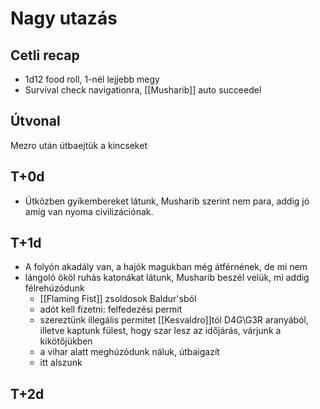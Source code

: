 ---
---
# Nagy utazás
## Cetli recap
- 1d12 food roll, 1-nél lejjebb megy
- Survival check navigationra, [[Musharib]] auto succeedel

## Útvonal
Mezro után útbaejtük a kincseket

## T+0d
- Útközben gyíkembereket látunk, Musharib szerint nem para, addig jó amíg van nyoma civilizációnak.
## T+1d
- A folyón akadály van, a  hajók magukban még átférnének, de mi nem
- lángoló ököl ruhás katonákat látunk, Musharib beszél velük, mi addig félrehúzódunk
	- [[Flaming Fist]] zsoldosok Baldur'sból
	- adót kell fizetni: felfedezési permit
	- szereztünk illegális permitet [[Kesvaldro]]tól D4G\\G3R aranyából, illetve kaptunk fülest, hogy szar lesz az időjárás, várjunk a kikötőjükben
	- a vihar alatt meghúzódunk náluk, útbaigazít
	- itt alszunk

## T+2d